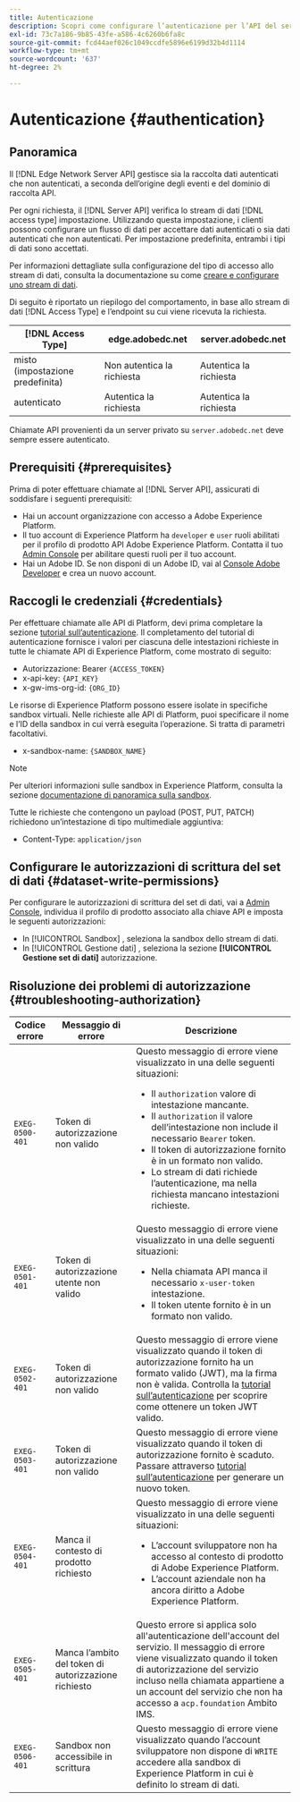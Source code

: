 ```yaml
---
title: Autenticazione
description: Scopri come configurare l’autenticazione per l’API del server di rete Edge di Adobe Experience Platform.
exl-id: 73c7a186-9b85-43fe-a586-4c6260b6fa8c
source-git-commit: fcd44aef026c1049ccdfe5896e6199d32b4d1114
workflow-type: tm+mt
source-wordcount: '637'
ht-degree: 2%

---
```


# Autenticazione {#authentication}

## Panoramica

Il [!DNL Edge Network Server API] gestisce sia la raccolta dati autenticati che non autenticati, a seconda dell’origine degli eventi e del dominio di raccolta API.

Per ogni richiesta, il [!DNL Server API] verifica lo stream di dati [!DNL access type] impostazione. Utilizzando questa impostazione, i clienti possono configurare un flusso di dati per accettare dati autenticati o sia dati autenticati che non autenticati. Per impostazione predefinita, entrambi i tipi di dati sono accettati.

Per informazioni dettagliate sulla configurazione del tipo di accesso allo stream di dati, consulta la documentazione su come [creare e configurare uno stream di dati](../edge/datastreams/overview.md#create).

Di seguito è riportato un riepilogo del comportamento, in base allo stream di dati [!DNL Access Type] e l’endpoint su cui viene ricevuta la richiesta.

| [!DNL Access Type] | edge.adobedc.net | server.adobedc.net |
|-----------------|-------------------------------|-----------------------|
| misto (impostazione predefinita) | Non autentica la richiesta | Autentica la richiesta |
| autenticato | Autentica la richiesta | Autentica la richiesta |

Chiamate API provenienti da un server privato su `server.adobedc.net` deve sempre essere autenticato.

## Prerequisiti {#prerequisites}

Prima di poter effettuare chiamate al [!DNL Server API], assicurati di soddisfare i seguenti prerequisiti:

* Hai un account organizzazione con accesso a Adobe Experience Platform.
* Il tuo account di Experience Platform ha `developer` e `user` ruoli abilitati per il profilo di prodotto API Adobe Experience Platform. Contatta il tuo [Admin Console](../access-control/home.md) per abilitare questi ruoli per il tuo account.
* Hai un Adobe ID. Se non disponi di un Adobe ID, vai al [Console Adobe Developer](https://developer.adobe.com/console) e crea un nuovo account.

## Raccogli le credenziali {#credentials}

Per effettuare chiamate alle API di Platform, devi prima completare la sezione [tutorial sull’autenticazione](../landing/api-authentication.md). Il completamento del tutorial di autenticazione fornisce i valori per ciascuna delle intestazioni richieste in tutte le chiamate API di Experience Platform, come mostrato di seguito:

* Autorizzazione: Bearer `{ACCESS_TOKEN}`
* x-api-key: `{API_KEY}`
* x-gw-ims-org-id: `{ORG_ID}`

Le risorse di Experience Platform possono essere isolate in specifiche sandbox virtuali. Nelle richieste alle API di Platform, puoi specificare il nome e l’ID della sandbox in cui verrà eseguita l’operazione. Si tratta di parametri facoltativi.

* x-sandbox-name: `{SANDBOX_NAME}`

>[!NOTE]
>
>Per ulteriori informazioni sulle sandbox in Experience Platform, consulta la sezione [documentazione di panoramica sulla sandbox](../sandboxes/home.md).

Tutte le richieste che contengono un payload (POST, PUT, PATCH) richiedono un’intestazione di tipo multimediale aggiuntiva:

* Content-Type: `application/json`

## Configurare le autorizzazioni di scrittura del set di dati {#dataset-write-permissions}

Per configurare le autorizzazioni di scrittura del set di dati, vai a [Admin Console](https://adminconsole.adobe.com), individua il profilo di prodotto associato alla chiave API e imposta le seguenti autorizzazioni:

* In [!UICONTROL Sandbox] , seleziona la sandbox dello stream di dati.
* In [!UICONTROL Gestione dati] , seleziona la sezione **[!UICONTROL Gestione set di dati]** autorizzazione.

## Risoluzione dei problemi di autorizzazione {#troubleshooting-authorization}

| Codice errore | Messaggio di errore | Descrizione |
| --- | --- | --- |
| `EXEG-0500-401` | Token di autorizzazione non valido | Questo messaggio di errore viene visualizzato in una delle seguenti situazioni:  <ul><li>Il `authorization` valore di intestazione mancante.</li><li>Il `authorization` il valore dell’intestazione non include il necessario `Bearer` token.</li><li>Il token di autorizzazione fornito è in un formato non valido.</li><li>Lo stream di dati richiede l’autenticazione, ma nella richiesta mancano intestazioni richieste.</li></ul> |
| `EXEG-0501-401` | Token di autorizzazione utente non valido | Questo messaggio di errore viene visualizzato in una delle seguenti situazioni: <ul><li>Nella chiamata API manca il necessario `x-user-token` intestazione.</li><li>Il token utente fornito è in un formato non valido.</li></ul> |
| `EXEG-0502-401` | Token di autorizzazione non valido | Questo messaggio di errore viene visualizzato quando il token di autorizzazione fornito ha un formato valido (JWT), ma la firma non è valida. Controlla la [tutorial sull’autenticazione](../landing/api-authentication.md) per scoprire come ottenere un token JWT valido. |
| `EXEG-0503-401` | Token di autorizzazione non valido | Questo messaggio di errore viene visualizzato quando il token di autorizzazione fornito è scaduto. Passare attraverso [tutorial sull’autenticazione](../landing/api-authentication.md) per generare un nuovo token. |
| `EXEG-0504-401` | Manca il contesto di prodotto richiesto | Questo messaggio di errore viene visualizzato in una delle seguenti situazioni:  <ul><li>L’account sviluppatore non ha accesso al contesto di prodotto di Adobe Experience Platform.</li><li>L’account aziendale non ha ancora diritto a Adobe Experience Platform.</li></ul> |
| `EXEG-0505-401` | Manca l’ambito del token di autorizzazione richiesto | Questo errore si applica solo all&#39;autenticazione dell&#39;account del servizio. Il messaggio di errore viene visualizzato quando il token di autorizzazione del servizio incluso nella chiamata appartiene a un account del servizio che non ha accesso a `acp.foundation` Ambito IMS. |
| `EXEG-0506-401` | Sandbox non accessibile in scrittura | Questo messaggio di errore viene visualizzato quando l’account sviluppatore non dispone di `WRITE` accedere alla sandbox di Experience Platform in cui è definito lo stream di dati. |
